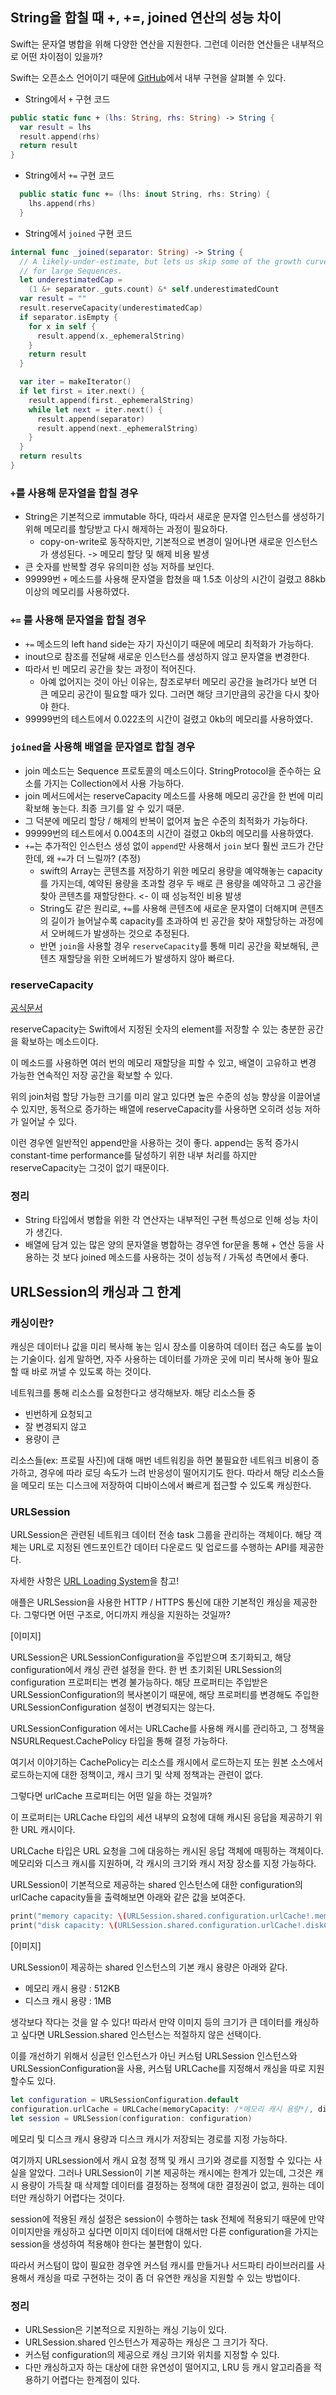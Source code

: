 ## String을 합칠 때 +, +=, joined 연산의 성능 차이
Swift는 문자열 병합을 위해 다양한 연산을 지원한다. 그런데 이러한 연산들은 내부적으로 어떤 차이점이 있을까?

Swift는 오픈소스 언어이기 때문에 [GitHub](https://github.com/apple/swift)에서 내부 구현을 살펴볼 수 있다.

  * String에서 `+` 구현 코드
  ```swift
  public static func + (lhs: String, rhs: String) -> String {
    var result = lhs
    result.append(rhs)
    return result
  }
```
* String에서 `+=` 구현 코드
```swift
  public static func += (lhs: inout String, rhs: String) {
    lhs.append(rhs)
  }
```
* String에서 `joined` 구현 코드
```swift
internal func _joined(separator: String) -> String {
  // A likely-under-estimate, but lets us skip some of the growth curve
  // for large Sequences.
  let underestimatedCap =
    (1 &+ separator._guts.count) &* self.underestimatedCount
  var result = ""
  result.reserveCapacity(underestimatedCap)
  if separator.isEmpty {
    for x in self {
      result.append(x._ephemeralString)
    }
    return result
  }

  var iter = makeIterator()
  if let first = iter.next() {
    result.append(first._ephemeralString)
    while let next = iter.next() {
      result.append(separator)
      result.append(next._ephemeralString)
    }
  }
  return results
}
```
### `+`를 사용해 문자열을 합칠 경우
  * String은 기본적으로 immutable 하다, 따라서 새로운 문자열 인스턴스를 생성하기 위해 메모리를 할당받고 다시 해제하는 과정이 필요하다. 
    * copy-on-write로 동작하지만, 기본적으로 변경이 일어나면 새로운 인스턴스가 생성된다. -> 메모리 할당 및 해제 비용 발생 
  * 큰 숫자를 반복할 경우 유의미한 성능 저하를 보인다. 
  * 99999번 `+` 메소드를 사용해 문자열을 합쳤을 때 1.5초 이상의 시간이 걸렸고 88kb 이상의 메모리를 사용하였다.
### `+=` 를 사용해 문자열을 합칠 경우
  * `+=` 메소드의 left hand side는 자기 자신이기 때문에 메모리 최적화가 가능하다. 
  * inout으로 참조를 전달해 새로운 인스턴스를 생성하지 않고 문자열을 변경한다.
  * 따라서 빈 메모리 공간을 찾는 과정이 적어진다. 
    * 아예 없어지는 것이 아닌 이유는, 참조로부터 메모리 공간을 늘려가다 보면 더 큰 메모리 공간이 필요할 때가 있다. 그러면 해당 크기만큼의 공간을 다시 찾아야 한다.
  * 99999번의 테스트에서 0.022초의 시간이 걸렸고 0kb의 메모리를 사용하였다.
### `joined`을 사용해 배열을 문자열로 합칠 경우
  * join 메소드는 Sequence 프로토콜의 메소드이다. StringProtocol을 준수하는 요소를 가지는 Collection에서 사용 가능하다.
  * join 메서드에서는 reserveCapacity 메소드를 사용해 메모리 공간을 한 번에 미리 확보해 놓는다. 최종 크기를 알 수 있기 때문.
  * 그 덕분에 메모리 할당 / 해제의 반복이 없어져 높은 수준의 최적화가 가능하다.
  * 99999번의 테스트에서 0.004초의 시간이 걸렸고 0kb의 메모리를 사용하였다. 
* `+=`는 추가적인 인스턴스 생성 없이 `append`만  사용해서 `join` 보다 훨씬 코드가 간단한데, 왜 `+=`가 더 느릴까? (추정)
  * swift의 Array는 콘텐츠를 저장하기 위한 메모리 용량을 예약해놓는 capacity를 가지는데, 예약된 용량을 초과할 경우 두 배로 큰 용량을 예약하고 그 공간을 찾아 콘텐츠를 재할당한다. <- 이 때 성능적인 비용 발생
  * String도 같은 원리로, `+=`를 사용해 콘텐츠에 새로운 문자열이 더해지며 콘텐츠의 길이가 늘어날수록 capacity를 초과하여 빈 공간을 찾아 재할당하는 과정에서 오버헤드가 발생하는 것으로 추정된다.
  * 반면 `join`을 사용할 경우 `reserveCapacity`를 통해 미리 공간을 확보해둬, 콘텐츠 재할당을 위한 오버헤드가 발생하지 않아 빠르다.

### reserveCapacity
[공식문서](https://developer.apple.com/documentation/swift/array/reservecapacity(_:)-5cknc)

reserveCapacity는 Swift에서 지정된 숫자의 element를 저장할 수 있는 충분한 공간을 확보하는 메소드이다. 

이 메소드를 사용하면 여러 번의 메모리 재할당을 피할 수 있고, 배열이 고유하고 변경 가능한 연속적인 저장 공간을 확보할 수 있다.

위의 join처럼 할당 가능한 크기를 미리 알고 있다면 높은 수준의 성능 향상을 이끌어낼 수 있지만, 동적으로 증가하는 배열에 reserveCapacity를 사용하면 오히려 성능 저하가 일어날 수 있다.

이런 경우엔 일반적인 append만을 사용하는 것이 좋다. append는 동적 증가시 constant-time performance를 달성하기 위한 내부 처리를 하지만 reserveCapacity는 그것이 없기 때문이다.

### 정리
- String 타입에서 병합을 위한 각 연산자는 내부적인 구현 특성으로 인해 성능 차이가 생긴다.
- 배열에 담겨 있는 많은 양의 문자열을 병합하는 경우엔 for문을 통해 + 연산 등을 사용하는 것 보다 joined 메소드를 사용하는 것이 성능적 / 가독성 측면에서 좋다.


## URLSession의 캐싱과 그 한계
### 캐싱이란?
캐싱은 데이터나 값을 미리 복사해 놓는 임시 장소를 이용하여 데이터 접근 속도를 높이는 기술이다. 쉽게 말하면, 자주 사용하는 데이터를 가까운 곳에 미리 복사해 놓아 필요할 때 바로 꺼낼 수 있도록 하는 것이다.

네트워크를 통해 리소스를 요청한다고 생각해보자. 해당 리소스들 중
- 빈번하게 요청되고
- 잘 변경되지 않고
- 용량이 큰

리소스들(ex: 프로필 사진)에 대해 매번 네트워킹을 하면 불필요한 네트워크 비용이 증가하고, 경우에 따라 로딩 속도가 느려 반응성이 떨어지기도 한다. 따라서 해당 리소스들을 메모리 또는 디스크에 저장하여 디바이스에서 빠르게 접근할 수 있도록 캐싱한다.

### URLSession
URLSession은 관련된 네트워크 데이터 전송 task 그룹을 관리하는 객체이다. 해당 객체는 URL로 지정된 엔드포인트간 데이터 다운로드 및 업로드를 수행하는 API를 제공한다.

자세한 사항은 [URL Loading System](https://developer.apple.com/documentation/foundation/url_loading_system)을 참고!

애플은 URLSession을 사용한 HTTP / HTTPS 통신에 대한 기본적인 캐싱을 제공한다. 그렇다면 어떤 구조로, 어디까지 캐싱을 지원하는 것일까?

[이미지]

URLSession은 URLSessionConfiguration을 주입받으며 초기화되고, 해당 configuration에서 캐싱 관련 설정을 한다.
한 번 초기회된 URLSession의 configuration 프로퍼티는 변경 불가능하다. 해당 프로퍼티는 주입받은 URLSessionConfiguration의 복사본이기 때문에, 해당 프로퍼티를 변경해도 주입한 URLSessionConfiguration 설정이 변경되지는 않는다.

URLSessionConfiguration 에서는 URLCache를 사용해 캐시를 관리하고, 그 정책을 NSURLRequest.CachePolicy 타입을 통해 결정 가능하다.

여기서 이야기하는 CachePolicy는 리소스를 캐시에서 로드하는지 또는 원본 소스에서 로드하는지에 대한 정책이고, 캐시 크기 및 삭제 정책과는 관련이 없다.

그렇다면 urlCache 프로퍼티는 어떤 일을 하는 것일까?

이 프로퍼티는 URLCache 타입의 세션 내부의 요청에 대해 캐시된 응답을 제공하기 위한 URL 캐시이다.

URLCache 타입은 URL 요청을 그에 대응하는 캐시된 응답 객체에 매핑하는 객체이다. 메모리와 디스크 캐시를 지원하며, 각 캐시의 크기와 캐시 저장 장소를 지정 가능하다. 

URLSession이 기본적으로 제공하는 shared 인스턴스에 대한 configuration의 urlCache capacity들을 출력해보면 아래와 같은 값을 보여준다.

```swift
print("memory capacity: \(URLSession.shared.configuration.urlCache!.memoryCapacity) bytes")
print("disk capacity: \(URLSession.shared.configuration.urlCache!.diskCapacity) bytes")
```

[이미지]

URLSession이 제공하는 shared 인스턴스의 기본 캐시 용량은 아래와 같다. 
- 메모리 캐시 용량 : 512KB
- 디스크 캐시 용량 : 1MB

생각보다 작다는 것을 알 수 있다! 따라서 만약 이미지 등의 크기가 큰 데이터를 캐싱하고 싶다면 URLSession.shared 인스턴스는 적절하지 않은 선택이다.

이를 개선하기 위해서 싱글턴 인스턴스가 아닌 커스텀 URLSession 인스턴스와 URLSessionConfiguration을 사용, 커스텀 URLCache를 지정해서 캐싱을 따로 지원할수도 있다.
```swift
let configuration = URLSessionConfiguration.default
configuration.urlCache = URLCache(memoryCapacity: /*메모리 캐시 용량*/, diskCapacity: /*디스크 캐시 용량*/, directory: /*디스크 캐시가 저장될 디렉토리*/)
let session = URLSession(configuration: configuration)
```

메모리 및 디스크 캐시 용량과 디스크 캐시가 저장되는 경로를 지정 가능하다.

여기까지 URLsession에서 캐시 요청 정책 및 캐시 크기와 경로를 지정할 수 있다는 사실을 알았다. 그러나 URLSession이 기본 제공하는 캐시에는 한계가 있는데, 그것은 캐시 용량이 가득찰 때 삭제할 데이터를 결정하는 정책에 대한 결정권이 없고, 원하는 데이터만 캐싱하기 어렵다는 것이다.

session에 적용된 캐싱 설정은 session이 수행하는 task 전체에 적용되기 때문에 만약 이미지만을 캐싱하고 싶다면 이미지 데이터에 대해서만 다른 configuration을 가지는 session을 생성하여 적용해야 한다는 불편함이 있다. 

따라서 커스텀이 많이 필요한 경우엔 커스텀 캐시를 만들거나 서드파티 라이브러리를 사용해서 캐싱을 따로 구현하는 것이 좀 더 유연한 캐싱을 지원할 수 있는 방법이다.

### 정리
- URLSession은 기본적으로 지원하는 캐싱 기능이 있다.
- URLSession.shared 인스턴스가 제공하는 캐싱은 그 크기가 작다.
- 커스텀 configuration의 제공으로 캐싱 크기와 위치를 지정할 수 있다.
- 다만 캐싱하고자 하는 대상에 대한 유연성이 떨어지고, LRU 등 캐시 알고리즘을 적용하기 어렵다는 한계점이 있다.